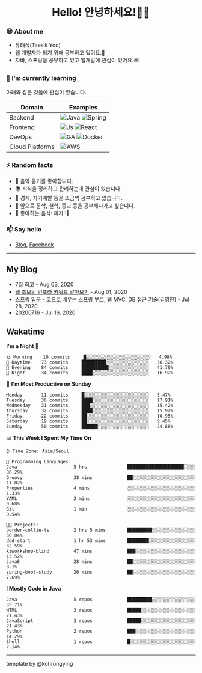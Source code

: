 # <div align="center">Hello! 안녕하세요!👩‍💻</div>

### 😄 About me
* 유태식(Taesik Yoo)
* 웹 개발자가 되기 위해 공부하고 있어요.📝 
* 자바, 스프링을 공부하고 있고 웹개발에 관심이 있어요.🕸

### 🌱 I’m currently learning
아래와 같은 것들에 관심이 있습니다.

|Domain|Examples|
|---|---|
|Backend|![Java](https://img.shields.io/badge/java-green?style=for-the-badge&logo=java&logoColor=white) ![Spring](https://img.shields.io/badge/spring-green?style=for-the-badge&logo=spring&logoColor=white)  |
|Frontend| ![Js](https://img.shields.io/badge/javascript-blue?style=for-the-badge&logo=javascript&logoColor=white) ![React](https://img.shields.io/badge/react-blue?style=for-the-badge&logo=react&logoColor=white) |
|DevOps|![GA](https://img.shields.io/badge/Github_Actions-purple?style=for-the-badge&logo=github) ![Docker](https://img.shields.io/badge/Docker-purple?style=for-the-badge&logo=docker&logoColor=white)  |
|Cloud Platforms|![AWS](https://img.shields.io/badge/AWS-orange?style=for-the-badge&logo=amazon-aws) |


### ⚡ Random facts
- 🎸 음악 듣기를 좋아합니다.
- 📚 지식을 정리하고 관리하는데 관심이 있습니다.
- 💸 경제, 자기계발 등을 조금씩 공부하고 있습니다.
- 🤔 앞으로 문학, 철학, 종교 등을 공부해나가고 싶습니다.
- 🍲 좋아하는 음식: 피자!!🍕


### 📫 Say hello
- [Blog](https://isholiday.tistory.com),
[Facebook](https://www.facebook.com/yootsets)

---

## My Blog
<!-- BLOGPOSTS:START -->
<!-- BLOGPOSTS:END -->
- [7월 회고](https://isholiday.tistory.com/21) - Aug 03, 2020<br>
- [웹 초보의 인프라 키워드 알아보기](https://isholiday.tistory.com/19) - Aug 01, 2020<br>
- [스프링 입문 - 코드로 배우는 스프링 부트, 웹 MVC, DB 접근 기술(김영한)](https://isholiday.tistory.com/18) - Jul 28, 2020<br>
- [20200716](https://isholiday.tistory.com/14) - Jul 16, 2020<br>

## Wakatime
<!--START_SECTION:waka-->
**I'm a Night 🦉** 

```text
🌞 Morning    10 commits     █░░░░░░░░░░░░░░░░░░░░░░░░   4.98% 
🌆 Daytime    73 commits     █████████░░░░░░░░░░░░░░░░   36.32% 
🌃 Evening    84 commits     ██████████░░░░░░░░░░░░░░░   41.79% 
🌙 Night      34 commits     ████░░░░░░░░░░░░░░░░░░░░░   16.92%

```
📅 **I'm Most Productive on Sunday** 

```text
Monday       11 commits     █░░░░░░░░░░░░░░░░░░░░░░░░   5.47% 
Tuesday      36 commits     ████░░░░░░░░░░░░░░░░░░░░░   17.91% 
Wednesday    31 commits     ███░░░░░░░░░░░░░░░░░░░░░░   15.42% 
Thursday     32 commits     ████░░░░░░░░░░░░░░░░░░░░░   15.92% 
Friday       22 commits     ██░░░░░░░░░░░░░░░░░░░░░░░   10.95% 
Saturday     19 commits     ██░░░░░░░░░░░░░░░░░░░░░░░   9.45% 
Sunday       50 commits     ██████░░░░░░░░░░░░░░░░░░░   24.88%

```


📊 **This Week I Spent My Time On** 

```text
⌚︎ Time Zone: Asia/Seoul

💬 Programming Languages: 
Java                     5 hrs               █████████████████████░░░░   86.29% 
Groovy                   38 mins             ██░░░░░░░░░░░░░░░░░░░░░░░   11.02% 
Properties               4 mins              ░░░░░░░░░░░░░░░░░░░░░░░░░   1.33% 
YAML                     2 mins              ░░░░░░░░░░░░░░░░░░░░░░░░░   0.68% 
Git                      1 min               ░░░░░░░░░░░░░░░░░░░░░░░░░   0.54%

🐱‍💻 Projects: 
border-collie-ts         2 hrs 5 mins        █████████░░░░░░░░░░░░░░░░   36.04% 
ddd-start                1 hr 53 mins        ████████░░░░░░░░░░░░░░░░░   32.59% 
kiworkshop-blind         47 mins             ███░░░░░░░░░░░░░░░░░░░░░░   13.52% 
java8                    28 mins             ██░░░░░░░░░░░░░░░░░░░░░░░   8.1% 
spring-boot-study        26 mins             ██░░░░░░░░░░░░░░░░░░░░░░░   7.69%

```

**I Mostly Code in Java** 

```text
Java                     5 repos             █████████░░░░░░░░░░░░░░░░   35.71% 
HTML                     3 repos             █████░░░░░░░░░░░░░░░░░░░░   21.43% 
JavaScript               3 repos             █████░░░░░░░░░░░░░░░░░░░░   21.43% 
Python                   2 repos             ███░░░░░░░░░░░░░░░░░░░░░░   14.29% 
Shell                    1 repos             █░░░░░░░░░░░░░░░░░░░░░░░░   7.14%

```



<!--END_SECTION:waka-->

---

template by @kohrongying

 <!--
 **taesikyoo/taesikyoo** is a ✨ _special_ ✨ repository because its `README.md` (this file) appears on your GitHub profile.
 
 Here are some ideas to get you started:
 
 - 🔭 I’m currently working on ...
 - 🌱 I’m currently learning ...
 - 👯 I’m looking to collaborate on ...
 - 🤔 I’m looking for help with ...
 - 💬 Ask me about ...
 - 📫 How to reach me: ...
 - 😄 Pronouns: ...
 - ⚡ Fun fact: ...
 --> 